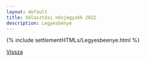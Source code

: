 ```yaml
---
layout: default
title: Választási névjegyzék 2022
description: Legyesbénye
---
```


{% include settlementHTMLs/Legyesbeenye.html %}

[Vissza](./)